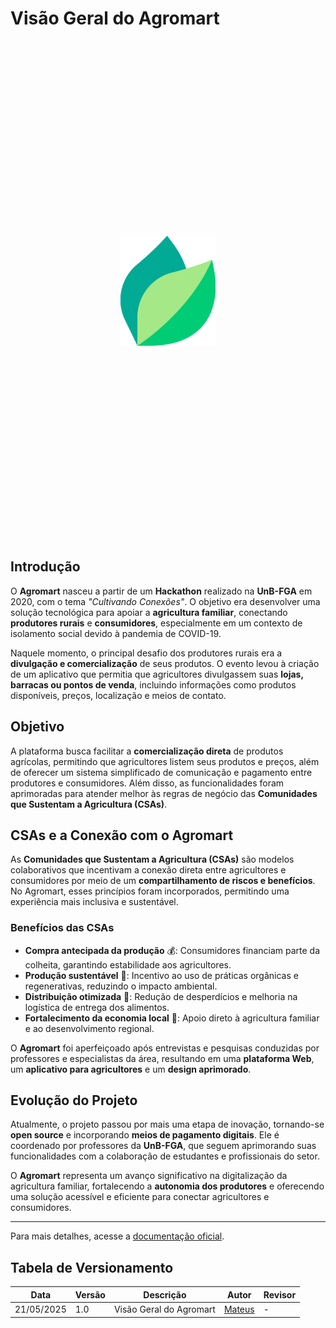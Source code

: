 # Visão Geral do Agromart

<div style="display: flex; justify-content: center; align-items: center; height: 20vh;">
    <img src="images/logo_agromart.png" alt="Logo">
</div>


## Introdução

O **Agromart** nasceu a partir de um **Hackathon** realizado na **UnB-FGA** em 2020, com o tema _"Cultivando Conexões"_. O objetivo era desenvolver uma solução tecnológica para apoiar a **agricultura familiar**, conectando **produtores rurais** e **consumidores**, especialmente em um contexto de isolamento social devido à pandemia de COVID-19.

Naquele momento, o principal desafio dos produtores rurais era a **divulgação e comercialização** de seus produtos. O evento levou à criação de um aplicativo que permitia que agricultores divulgassem suas **lojas, barracas ou pontos de venda**, incluindo informações como produtos disponíveis, preços, localização e meios de contato.

## Objetivo

A plataforma busca facilitar a **comercialização direta** de produtos agrícolas, permitindo que agricultores listem seus produtos e preços, além de oferecer um sistema simplificado de comunicação e pagamento entre produtores e consumidores. Além disso, as funcionalidades foram aprimoradas para atender melhor às regras de negócio das **Comunidades que Sustentam a Agricultura (CSAs)**.

## CSAs e a Conexão com o Agromart

As **Comunidades que Sustentam a Agricultura (CSAs)** são modelos colaborativos que incentivam a conexão direta entre agricultores e consumidores por meio de um **compartilhamento de riscos e benefícios**. No Agromart, esses princípios foram incorporados, permitindo uma experiência mais inclusiva e sustentável.

### Benefícios das CSAs
- **Compra antecipada da produção** 💰: Consumidores financiam parte da colheita, garantindo estabilidade aos agricultores.
- **Produção sustentável** 🌱: Incentivo ao uso de práticas orgânicas e regenerativas, reduzindo o impacto ambiental.
- **Distribuição otimizada** 🚜: Redução de desperdícios e melhoria na logística de entrega dos alimentos.
- **Fortalecimento da economia local** 🤝: Apoio direto à agricultura familiar e ao desenvolvimento regional.

O **Agromart** foi aperfeiçoado após entrevistas e pesquisas conduzidas por professores e especialistas da área, resultando em uma **plataforma Web**, um **aplicativo para agricultores** e um **design aprimorado**.

## Evolução do Projeto

Atualmente, o projeto passou por mais uma etapa de inovação, tornando-se **open source** e incorporando **meios de pagamento digitais**. Ele é coordenado por professores da **UnB-FGA**, que seguem aprimorando suas funcionalidades com a colaboração de estudantes e profissionais do setor.

O **Agromart** representa um avanço significativo na digitalização da agricultura familiar, fortalecendo a **autonomia dos produtores** e oferecendo uma solução acessível e eficiente para conectar agricultores e consumidores.

---

Para mais detalhes, acesse a [documentação oficial](https://agromart.github.io/docs/docs/intro).

## Tabela de Versionamento

| Data       | Versão | Descrição                  | Autor          | Revisor    |
|------------|--------|----------------------------|---------------|------------|
| 21/05/2025 | 1.0    | Visão Geral do Agromart  | [Mateus](https://github.com/MVConsorte) | - |
